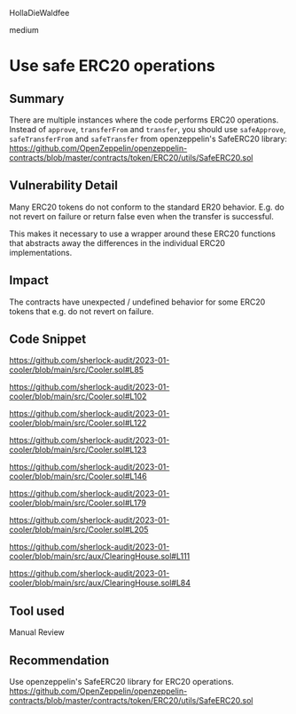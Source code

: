 HollaDieWaldfee

medium

# Use safe ERC20 operations

## Summary
There are multiple instances where the code performs ERC20 operations.
Instead of `approve`, `transferFrom` and `transfer`, you should use `safeApprove`, `safeTransferFrom` and `safeTransfer` from openzeppelin's SafeERC20 library: https://github.com/OpenZeppelin/openzeppelin-contracts/blob/master/contracts/token/ERC20/utils/SafeERC20.sol

## Vulnerability Detail
Many ERC20 tokens do not conform to the standard ER20 behavior. E.g. do not revert on failure or return false even when the transfer is successful.

This makes it necessary to use a wrapper around these ERC20 functions that abstracts away the differences in the individual ERC20 implementations.

## Impact
The contracts have unexpected / undefined behavior for some ERC20 tokens that e.g. do not revert on failure.

## Code Snippet
https://github.com/sherlock-audit/2023-01-cooler/blob/main/src/Cooler.sol#L85

https://github.com/sherlock-audit/2023-01-cooler/blob/main/src/Cooler.sol#L102

https://github.com/sherlock-audit/2023-01-cooler/blob/main/src/Cooler.sol#L122

https://github.com/sherlock-audit/2023-01-cooler/blob/main/src/Cooler.sol#L123

https://github.com/sherlock-audit/2023-01-cooler/blob/main/src/Cooler.sol#L146

https://github.com/sherlock-audit/2023-01-cooler/blob/main/src/Cooler.sol#L179

https://github.com/sherlock-audit/2023-01-cooler/blob/main/src/Cooler.sol#L205

https://github.com/sherlock-audit/2023-01-cooler/blob/main/src/aux/ClearingHouse.sol#L111

https://github.com/sherlock-audit/2023-01-cooler/blob/main/src/aux/ClearingHouse.sol#L84

## Tool used
Manual Review

## Recommendation
Use openzeppelin's SafeERC20 library for ERC20 operations.
https://github.com/OpenZeppelin/openzeppelin-contracts/blob/master/contracts/token/ERC20/utils/SafeERC20.sol